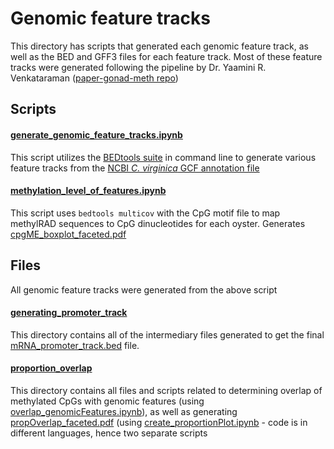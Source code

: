 # Genomic feature tracks
This directory has scripts that generated each genomic feature track, as well as the BED and GFF3 files for each feature track. Most of these feature tracks were generated following the pipeline by Dr. Yaamini R. Venkataraman ([paper-gonad-meth repo](https://github.com/epigeneticstoocean/paper-gonad-meth/tree/master))


## Scripts

#### [generate_genomic_feature_tracks.ipynb](https://github.com/jgmcdonough/CE18_methylRAD_analysis/blob/master/analysis/genomic_feature_tracks/generate_genomic_feature_tracks.ipynb) 
This script utilizes the [BEDtools suite](https://bedtools.readthedocs.io/en/latest/content/bedtools-suite.html) in command line to generate various feature tracks from the [NCBI *C. virginica* GCF annotation file](https://www.ncbi.nlm.nih.gov/datasets/genome/GCF_002022765.2/)

#### [methylation_level_of_features.ipynb](https://github.com/jgmcdonough/CE18_methylRAD_analysis/blob/master/analysis/genomic_feature_tracks/methylation_level_of_features.ipynb)
This script uses `bedtools multicov` with the CpG motif file to map methylRAD sequences to CpG dinucleotides for each oyster. Generates [cpgME_boxplot_faceted.pdf](https://github.com/jgmcdonough/CE18_methylRAD_analysis/blob/master/analysis/figures/cpgMe_boxplot_faceted.pdf)


## Files
All genomic feature tracks were generated from the above script

#### [generating_promoter_track](https://github.com/jgmcdonough/CE18_methylRAD_analysis/tree/master/analysis/genomic_feature_tracks/generating_promoter_track)
This directory contains all of the intermediary files generated to get the final [mRNA_promoter_track.bed](https://github.com/jgmcdonough/CE18_methylRAD_analysis/blob/master/analysis/genomic_feature_tracks/mRNA_promoter_track.bed) file.

#### [proportion_overlap](https://github.com/jgmcdonough/CE18_methylRAD_analysis/tree/master/analysis/genomic_feature_tracks/proportion_overlap)
This directory contains all files and scripts related to determining overlap of methylated CpGs with genomic features (using [overlap_genomicFeatures.ipynb](https://github.com/jgmcdonough/CE18_methylRAD_analysis/blob/master/analysis/genomic_feature_tracks/proportion_overlap/overlap_genomicFeatures.ipynb)), as well as generating [propOverlap_faceted.pdf](https://github.com/jgmcdonough/CE18_methylRAD_analysis/blob/master/analysis/figures/propOverlap_faceted.pdf) (using [create_proportionPlot.ipynb]((https://github.com/jgmcdonough/CE18_methylRAD_analysis/blob/master/analysis/genomic_feature_tracks/proportion_overlap/create_proportionPlot.ipynb)) - code is in different languages, hence two separate scripts